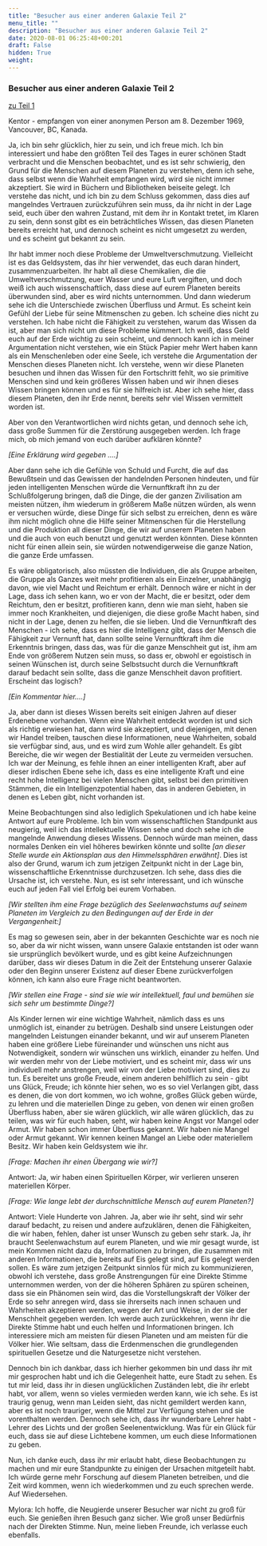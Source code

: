 ```yaml
---
title: "Besucher aus einer anderen Galaxie Teil 2"
menu_title: ""
description: "Besucher aus einer anderen Galaxie Teil 2"
date: 2020-08-01 06:25:48+00:201
draft: False
hidden: True
weight:
---
```

### Besucher aus einer anderen Galaxie Teil 2

[zu Teil 1](/aktuelle-botschaften/aktuelle-botschaften-in-reihenfolge-des-datums/aktuelle-botschaften-1969/besucher-aus-einer-anderen-galaxie-teil-1-anonym-goldie-3-dezember-1969/)

Kentor - empfangen von einer anonymen Person am 8. Dezember 1969, Vancouver, BC, Kanada.

Ja, ich bin sehr glücklich, hier zu sein, und ich freue mich. Ich bin interessiert und habe den größten Teil des Tages in eurer schönen Stadt verbracht und die Menschen beobachtet, und es ist sehr schwierig, den Grund für die Menschen auf diesem Planeten zu verstehen, denn ich sehe, dass selbst wenn die Wahrheit empfangen wird, wird sie nicht immer akzeptiert. Sie wird in Büchern und Bibliotheken beiseite gelegt. Ich verstehe das nicht, und ich bin zu dem Schluss gekommen, dass dies auf mangelndes Vertrauen zurückzuführen sein muss, da ihr nicht in der Lage seid, euch über den wahren Zustand, mit dem ihr in Kontakt tretet, im Klaren zu sein, denn sonst gibt es ein beträchtliches Wissen, das diesen Planeten bereits erreicht hat, und dennoch scheint es nicht umgesetzt zu werden, und es scheint gut bekannt zu sein.

Ihr habt immer noch diese Probleme der Umweltverschmutzung. Vielleicht ist es das Geldsystem, das ihr hier verwendet, das euch daran hindert, zusammenzuarbeiten. Ihr habt all diese Chemikalien, die die Umweltverschmutzung, euer Wasser und eure Luft vergiften, und doch weiß ich auch wissenschaftlich, dass diese auf eurem Planeten bereits überwunden sind, aber es wird nichts unternommen. Und dann wiederum sehe ich die Unterschiede zwischen Überfluss und Armut. Es scheint kein Gefühl der Liebe für seine Mitmenschen zu geben. Ich scheine dies nicht zu verstehen. Ich habe nicht die Fähigkeit zu verstehen, warum das Wissen da ist, aber man sich nicht um diese Probleme kümmert. Ich weiß, dass Geld euch auf der Erde wichtig zu sein scheint, und dennoch kann ich in meiner Argumentation nicht verstehen, wie ein Stück Papier mehr Wert haben kann als ein Menschenleben oder eine Seele, ich verstehe die Argumentation der Menschen dieses Planeten nicht. Ich verstehe, wenn wir diese Planeten besuchen und ihnen das Wissen für den Fortschritt fehlt, wo sie primitive Menschen sind und kein größeres Wissen haben und wir ihnen dieses Wissen bringen können und es für sie hilfreich ist. Aber ich sehe hier, dass diesem Planeten, den ihr Erde nennt, bereits sehr viel Wissen vermittelt worden ist.

Aber von den Verantwortlichen wird nichts getan, und dennoch sehe ich, dass große Summen für die Zerstörung ausgegeben werden. Ich frage mich, ob mich jemand von euch darüber aufklären könnte?

*[Eine Erklärung wird gegeben ….]*

Aber dann sehe ich die Gefühle von Schuld und Furcht, die auf das Bewußtsein und das Gewissen der handelnden Personen hindeuten, und für jeden intelligenten Menschen würde die Vernunftkraft ihn zu der Schlußfolgerung bringen, daß die Dinge, die der ganzen Zivilisation am meisten nützen, ihm wiederum in größerem Maße nützen würden, als wenn er versuchen würde, diese Dinge für sich selbst zu erreichen, denn es wäre ihm nicht möglich ohne die Hilfe seiner Mitmenschen für die Herstellung und die Produktion all dieser Dinge, die wir auf unserem Planeten haben und die auch von euch benutzt und genutzt werden könnten. Diese könnten nicht für einen allein sein, sie würden notwendigerweise die ganze Nation, die ganze Erde umfassen.

Es wäre obligatorisch, also müssten die Individuen, die als Gruppe arbeiten, die Gruppe als Ganzes weit mehr profitieren als ein Einzelner, unabhängig davon, wie viel Macht und Reichtum er erhält. Dennoch wäre er nicht in der Lage, dass ich sehen kann, wo er von der Macht, die er besitzt, oder dem Reichtum, den er besitzt, profitieren kann, denn wie man sieht, haben sie immer noch Krankheiten, und diejenigen, die diese große Macht haben, sind nicht in der Lage, denen zu helfen, die sie lieben. Und die Vernunftkraft des Menschen - ich sehe, dass es hier die Intelligenz gibt, dass der Mensch die Fähigkeit zur Vernunft hat, dann sollte seine Vernunftkraft ihm die Erkenntnis bringen, dass das, was für die ganze Menschheit gut ist, ihm am Ende von größerem Nutzen sein muss, so dass er, obwohl er egoistisch in seinen Wünschen ist, durch seine Selbstsucht durch die Vernunftkraft darauf bedacht sein sollte, dass die ganze Menschheit davon profitiert. Erscheint das logisch?

*[Ein Kommentar hier….]*

Ja, aber dann ist dieses Wissen bereits seit einigen Jahren auf dieser Erdenebene vorhanden. Wenn eine Wahrheit entdeckt worden ist und sich als richtig erwiesen hat, dann wird sie akzeptiert, und diejenigen, mit denen wir Handel treiben, tauschen diese Informationen, neue Wahrheiten, sobald sie verfügbar sind, aus, und es wird zum Wohle aller gehandelt. Es gibt Bereiche, die wir wegen der Bestialität der Leute zu vermeiden versuchen. Ich war der Meinung, es fehle ihnen an einer intelligenten Kraft, aber auf dieser irdischen Ebene sehe ich, dass es eine intelligente Kraft und eine recht hohe Intelligenz bei vielen Menschen gibt, selbst bei den primitiven Stämmen, die ein Intelligenzpotential haben, das in anderen Gebieten, in denen es Leben gibt, nicht vorhanden ist.

Meine Beobachtungen sind also lediglich Spekulationen und ich habe keine Antwort auf eure Probleme. Ich bin vom wissenschaftlichen Standpunkt aus neugierig, weil ich das intellektuelle Wissen sehe und doch sehe ich die mangelnde Anwendung dieses Wissens. Dennoch würde man meinen, dass normales Denken ein viel höheres bewirken könnte und sollte *[an dieser Stelle wurde ein Aktionsplan aus den Himmelssphären erwähnt]*. Dies ist also der Grund, warum ich zum jetzigen Zeitpunkt nicht in der Lage bin, wissenschaftliche Erkenntnisse durchzusetzen. Ich sehe, dass dies die Ursache ist, ich verstehe. Nun, es ist sehr interessant, und ich wünsche euch auf jeden Fall viel Erfolg bei eurem Vorhaben.

*[Wir stellten ihm eine Frage bezüglich des Seelenwachstums auf seinem Planeten im Vergleich zu den Bedingungen auf der Erde in der Vergangenheit:]*

Es mag so gewesen sein, aber in der bekannten Geschichte war es noch nie so, aber da wir nicht wissen, wann unsere Galaxie entstanden ist oder wann sie ursprünglich bevölkert wurde, und es gibt keine Aufzeichnungen darüber, dass wir dieses Datum in die Zeit der Entstehung unserer Galaxie oder den Beginn unserer Existenz auf dieser Ebene zurückverfolgen können, ich kann also eure Frage nicht beantworten.

*[Wir stellen eine Frage - sind sie wie wir intellektuell, faul und bemühen sie sich sehr um bestimmte Dinge?]*

Als Kinder lernen wir eine wichtige Wahrheit, nämlich dass es uns unmöglich ist, einander zu betrügen. Deshalb sind unsere Leistungen oder mangelnden Leistungen einander bekannt, und wir auf unserem Planeten haben eine größere Liebe füreinander und wünschen uns nicht aus Notwendigkeit, sondern wir wünschen uns wirklich, einander zu helfen. Und wir werden mehr von der Liebe motiviert, und es scheint mir, dass wir uns individuell mehr anstrengen, weil wir von der Liebe motiviert sind, dies zu tun. Es bereitet uns große Freude, einem anderen behilflich zu sein - gibt uns Glück, Freude; ich könnte hier sehen, wo es so viel Verlangen gibt, dass es denen, die von dort kommen, wo ich wohne, großes Glück geben würde, zu lehren und die materiellen Dinge zu geben, von denen wir einen großen Überfluss haben, aber sie wären glücklich, wir alle wären glücklich, das zu teilen, was wir für euch haben, seht, wir haben keine Angst vor Mangel oder Armut. Wir haben schon immer Überfluss gekannt. Wir haben nie Mangel oder Armut gekannt. Wir kennen keinen Mangel an Liebe oder materiellem Besitz. Wir haben kein Geldsystem wie ihr.

*[Frage: Machen ihr einen Übergang wie wir?]*

Antwort: Ja, wir haben einen Spirituellen Körper, wir verlieren unseren materiellen Körper.

*[Frage: Wie lange lebt der durchschnittliche Mensch auf eurem Planeten?]*

Antwort: Viele Hunderte von Jahren. Ja, aber wie ihr seht, sind wir sehr darauf bedacht, zu reisen und andere aufzuklären, denen die Fähigkeiten, die wir haben, fehlen, daher ist unser Wunsch zu geben sehr stark. Ja, ihr braucht Seelenwachstum auf eurem Planeten, und wie mir gesagt wurde, ist mein Kommen nicht dazu da, Informationen zu bringen, die zusammen mit anderen Informationen, die bereits auf Eis gelegt sind, auf Eis gelegt werden sollen. Es wäre zum jetzigen Zeitpunkt sinnlos für mich zu kommunizieren, obwohl ich verstehe, dass große Anstrengungen für eine Direkte Stimme unternommen werden, von der die höheren Sphären zu spüren scheinen, dass sie ein Phänomen sein wird, das die Vorstellungskraft der Völker der Erde so sehr anregen wird, dass sie ihrerseits nach innen schauen und Wahrheiten akzeptieren werden, wegen der Art und Weise, in der sie der Menschheit gegeben werden. Ich werde auch zurückkehren, wenn ihr die Direkte Stimme habt und euch helfen und Informationen bringen. Ich interessiere mich am meisten für diesen Planeten und am meisten für die Völker hier. Wie seltsam, dass die Erdenmenschen die grundlegenden spirituellen Gesetze und die Naturgesetze nicht verstehen.

Dennoch bin ich dankbar, dass ich hierher gekommen bin und dass ihr mit mir gesprochen habt und ich die Gelegenheit hatte, eure Stadt zu sehen. Es tut mir leid, dass ihr in diesen unglücklichen Zuständen lebt, die ihr erlebt habt, vor allem, wenn so vieles vermieden werden kann, wie ich sehe. Es ist traurig genug, wenn man Leiden sieht, das nicht gemildert werden kann, aber es ist noch trauriger, wenn die Mittel zur Verfügung stehen und sie vorenthalten werden. Dennoch sehe ich, dass ihr wunderbare Lehrer habt - Lehrer des Lichts und der großen Seelenentwicklung. Was für ein Glück für euch, dass sie auf diese Lichtebene kommen, um euch diese Informationen zu geben.

Nun, ich danke euch, dass ihr mir erlaubt habt, diese Beobachtungen zu machen und mir eure Standpunkte zu einigen der Ursachen mitgeteilt habt. Ich würde gerne mehr Forschung auf diesem Planeten betreiben, und die Zeit wird kommen, wenn ich wiederkommen und zu euch sprechen werde. Auf Wiedersehen.

Mylora: Ich hoffe, die Neugierde unserer Besucher war nicht zu groß für euch. Sie genießen ihren Besuch ganz sicher. Wie groß unser Bedürfnis nach der Direkten Stimme. Nun, meine lieben Freunde, ich verlasse euch ebenfalls.
